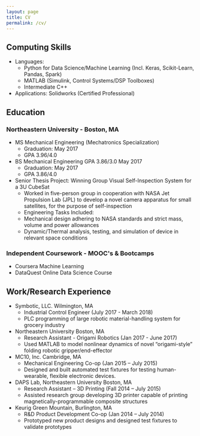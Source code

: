 ```yaml
---
layout: page
title: CV
permalink: /cv/
---
```


## Computing Skills
 * Languages:
    * Python for Data Science/Machine Learning (Incl. Keras, Scikit-Learn, Pandas, Spark)
    * MATLAB (Simulink, Control Systems/DSP Toolboxes)
    * Intermediate C++
 * Applications: Solidworks (Certified Professional)
## Education 
### Northeastern University - Boston, MA
 * MS  Mechanical Engineering (Mechatronics Specialization)
    * Graduation: May 2017
    * GPA 3.96/4.0
 * BS  Mechanical Engineering GPA 3.86/3.0 May 2017
    * Graduation: May 2017
    * GPA 3.86/4.0
 * Senior Thesis Project: Winning Group
   Visual Self-Inspection System for a 3U CubeSat	
    * Worked in five-person group in cooperation with NASA Jet Propulsion Lab (JPL) to develop a novel camera apparatus for small satellites, for the purpose of self-inspection
    * Engineering Tasks Included:	
    * Mechanical design adhering to NASA standards and strict mass, volume and power allowances
    * Dynamic/Thermal analysis, testing, and simulation of device in relevant space conditions

 
 ### Independent Coursework - MOOC's & Bootcamps
  * Coursera Machine Learning
  * DataQuest Online Data Science Course
## Work/Research Experience
 * Symbotic, LLC. Wilmington, MA
    * Industrial Control Engineer (July 2017 - March 2018)
    * PLC programming of large robotic material-handling system for grocery industry			 
 * Northeastern University Boston, MA
   * Research Assistant - Origami Robotics (Jan 2017 - June 2017)
   * Used MATLAB to model nonlinear dynamics of novel “origami-style” folding robotic gripper/end-effector
 * MC10, Inc. Cambridge, MA							   	                     
    * Mechanical Engineering Co-op (Jan 2015 – July 2015)
    * Designed and built automated test fixtures for testing human-wearable, flexible electronic devices.
 * DAPS Lab, Northeastern University Boston, MA     						                                   
    * Research Assistant – 3D Printing (Fall 2014 – July 2015)
    * Assisted research group developing 3D printer capable of printing magnetically-programmable composite structures
 * Keurig Green Mountain, Burlington, MA					                                   
    * R&D Product Development Co-op (Jan 2014 – July 2014)
    * Prototyped new product designs and designed test fixtures to validate prototypes
